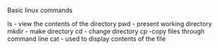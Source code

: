Basic linux commands

ls - view the contents of the directory
pwd - present working directory
mkdir - make directory
cd - change directory
cp -copy files through command line
cat - used to display contents of the file
